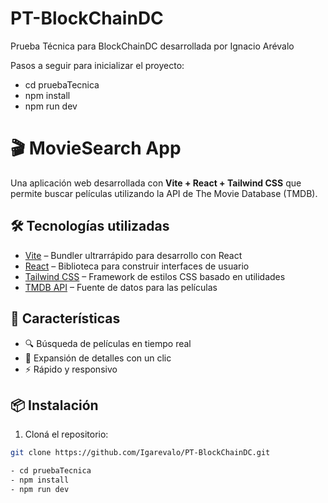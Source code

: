 # PT-BlockChainDC

Prueba Técnica para BlockChainDC desarrollada por Ignacio Arévalo   

Pasos a seguir para inicializar el proyecto:

- cd pruebaTecnica
- npm install
- npm run dev

# 🎬 MovieSearch App

Una aplicación web desarrollada con **Vite + React + Tailwind CSS** que permite buscar películas utilizando la API de The Movie Database (TMDB).

## 🛠 Tecnologías utilizadas

- [Vite](https://vitejs.dev/) – Bundler ultrarrápido para desarrollo con React
- [React](https://reactjs.org/) – Biblioteca para construir interfaces de usuario
- [Tailwind CSS](https://tailwindcss.com/) – Framework de estilos CSS basado en utilidades
- [TMDB API](https://developer.themoviedb.org/) – Fuente de datos para las películas

## 🌟 Características

- 🔍 Búsqueda de películas en tiempo real
- 📄 Expansión de detalles con un clic
- ⚡ Rápido y responsivo

## 📦 Instalación

1. Cloná el repositorio:

```bash
git clone https://github.com/Igarevalo/PT-BlockChainDC.git

- cd pruebaTecnica
- npm install
- npm run dev
